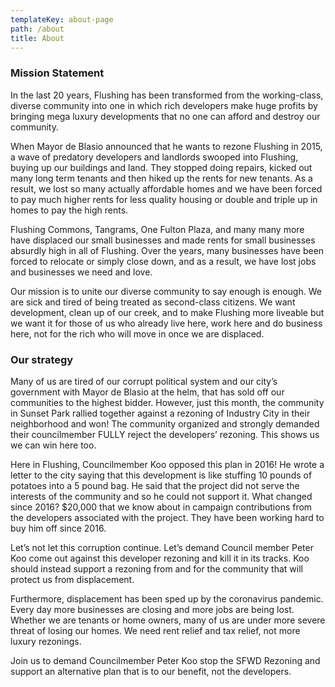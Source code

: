 ```yaml
---
templateKey: about-page
path: /about
title: About
---
```

### Mission Statement

In the last 20 years, Flushing has been transformed from the working-class, diverse community into one in which rich developers make huge profits by bringing mega luxury developments that no one can afford and destroy our community.

When Mayor de Blasio announced that he wants to rezone Flushing in 2015, a wave of predatory developers and landlords swooped into Flushing, buying up our buildings and land. They stopped doing repairs, kicked out many long term tenants and then hiked up the rents for new tenants. As a result, we lost so many actually affordable homes and we have been forced to pay much higher rents for less quality housing or double and triple up in homes to pay the high rents.

Flushing Commons, Tangrams, One Fulton Plaza, and many many more have displaced our small businesses and made rents for small businesses absurdly high in all of Flushing. Over the years, many businesses have been forced to relocate or simply close down, and as a result, we have lost jobs and businesses we need and love.

Our mission is to unite our diverse community to say enough is enough. We are sick and tired of being treated as second-class citizens. We want development, clean up of our creek, and to make Flushing more liveable but we want it for those of us who already live here, work here and do business here, not for the rich who will move in once we are displaced.



### **Our strategy**

Many of us are tired of our corrupt political system and our city’s government with Mayor de Blasio at the helm, that has sold off our communities to the highest bidder. However, just this month, the community in Sunset Park rallied together against a rezoning of Industry City in their neighborhood and won! The community organized and strongly demanded their councilmember FULLY reject the developers’ rezoning. This shows us we can win here too.

Here in Flushing, Councilmember Koo opposed this plan in 2016! He wrote a letter to the city saying that this development is like stuffing 10 pounds of potatoes into a 5 pound bag. He said that the project did not serve the interests of the community and so he could not support it. What changed since 2016? $20,000 that we know about in campaign contributions from the developers associated with the project. They have been working hard to buy him off since 2016.

Let’s not let this corruption continue. Let’s demand Council member Peter Koo come out against this developer rezoning and kill it in its tracks. Koo should instead support a rezoning from and for the community that will protect us from displacement.

Furthermore, displacement has been sped up by the coronavirus pandemic. Every day more businesses are closing and more jobs are being lost. Whether we are tenants or home owners, many of us are under more severe threat of losing our homes. We need rent relief and tax relief, not more luxury rezonings.

Join us to demand Councilmember Peter Koo stop the SFWD Rezoning and support an alternative plan that is to our benefit, not the developers.